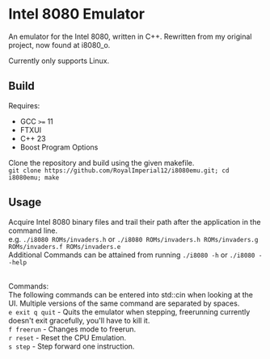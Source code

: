 # Intel 8080 Emulator #
An emulator for the Intel 8080, written in C++. Rewritten from my original project, now found at i8080_o.

Currently only supports Linux.

## Build ##
Requires:
- GCC `>=` 11
- FTXUI
- C++ 23
- Boost Program Options

Clone the repository and build using the given makefile.<br>
`git clone https://github.com/RoyalImperial12/i8080emu.git; cd i8080emu; make`

## Usage ##
Acquire Intel 8080 binary files and trail their path after the application in the command line.
<br>e.g. `./i8080 ROMs/invaders.h` or `./i8080 ROMs/invaders.h ROMs/invaders.g ROMs/invaders.f ROMs/invaders.e`
<br>Additional Commands can be attained from running `./i8080 -h` or `./i8080 --help`

<br>Commands:
<br>The following commands can be entered into std::cin when looking at the UI. Multiple versions of the same command are separated by spaces.
<br>`e exit q quit` - Quits the emulator when stepping, freerunning currently doesn't exit gracefully, you'll have to kill it.
<br>`f freerun` - Changes mode to freerun.
<br>`r reset` - Reset the CPU Emulation.
<br>`s step` - Step forward one instruction.
